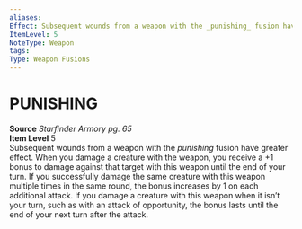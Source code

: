 ```yaml
---
aliases: 
Effect: Subsequent wounds from a weapon with the _punishing_ fusion have greater effect. When you damage a creature with the weapon, you receive a +1 bonus to damage against that target with this weapon until the end of your turn. If you successfully damage the same creature with this weapon multiple times in the same round, the bonus increases by 1 on each additional attack. If you damage a creature with this weapon when it isn’t your turn, such as with an attack of opportunity, the bonus lasts until the end of your next turn after the attack.
ItemLevel: 5
NoteType: Weapon
tags: 
Type: Weapon Fusions
---
```

# PUNISHING
**Source** _Starfinder Armory pg. 65_  
**Item Level** 5  
Subsequent wounds from a weapon with the _punishing_ fusion have greater effect. When you damage a creature with the weapon, you receive a +1 bonus to damage against that target with this weapon until the end of your turn. If you successfully damage the same creature with this weapon multiple times in the same round, the bonus increases by 1 on each additional attack. If you damage a creature with this weapon when it isn’t your turn, such as with an attack of opportunity, the bonus lasts until the end of your next turn after the attack.